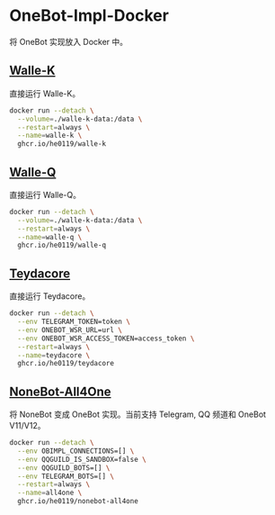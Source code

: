 # OneBot-Impl-Docker

将 OneBot 实现放入 Docker 中。

## [Walle-K](https://github.com/onebot-walle/walle-k)

直接运行 Walle-K。

```sh
docker run --detach \
  --volume=./walle-k-data:/data \
  --restart=always \
  --name=walle-k \
  ghcr.io/he0119/walle-k
```

## [Walle-Q](https://github.com/onebot-walle/walle-q)

直接运行 Walle-Q。

```sh
docker run --detach \
  --volume=./walle-k-data:/data \
  --restart=always \
  --name=walle-q \
  ghcr.io/he0119/walle-q
```

## [Teydacore](https://github.com/teyda/teydacore)

直接运行 Teydacore。

```sh
docker run --detach \
  --env TELEGRAM_TOKEN=token \
  --env ONEBOT_WSR_URL=url \
  --env ONEBOT_WSR_ACCESS_TOKEN=access_token \
  --restart=always \
  --name=teydacore \
  ghcr.io/he0119/teydacore
```

## [NoneBot-All4One](https://github.com/nonepkg/nonebot-plugin-all4one)

将 NoneBot 变成 OneBot 实现。当前支持 Telegram, QQ 频道和 OneBot V11/V12。

```sh
docker run --detach \
  --env OBIMPL_CONNECTIONS=[] \
  --env QQGUILD_IS_SANDBOX=false \
  --env QQGUILD_BOTS=[] \
  --env TELEGRAM_BOTS=[] \
  --restart=always \
  --name=all4one \
  ghcr.io/he0119/nonebot-all4one
```
